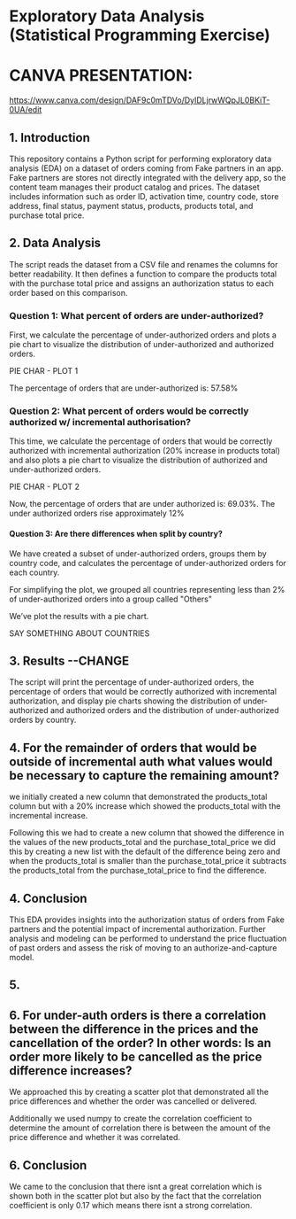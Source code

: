 # Exploratory Data Analysis (Statistical Programming Exercise)


# CANVA PRESENTATION:

https://www.canva.com/design/DAF9c0mTDVo/DyIDLjrwWQpJL0BKiT-0UA/edit



## 1. Introduction
This repository contains a Python script for performing exploratory data analysis (EDA) on a dataset of orders coming from Fake partners in an app. Fake partners are stores not directly integrated with the delivery app, so the content team manages their product catalog and prices. The dataset includes information such as order ID, activation time, country code, store address, final status, payment status, products, products total, and purchase total price.


## 2. Data Analysis
The script reads the dataset from a CSV file and renames the columns for better readability. It then defines a function to compare the products total with the purchase total price and assigns an authorization status to each order based on this comparison.

### Question 1: What percent of orders are under-authorized?
First, we calculate the percentage of under-authorized orders and plots a pie chart to visualize the distribution of under-authorized and authorized orders.

PIE CHAR  - PLOT 1

The percentage of orders that are under-authorized is: 57.58%


### Question 2: What percent of orders would be correctly authorized w/ incremental authorisation?
This time, we calculate the percentage of orders that would be correctly authorized with incremental authorization (20% increase in products total) and also plots a pie chart to visualize the distribution of authorized and under-authorized orders.


PIE CHAR  - PLOT 2


Now, the percentage of orders that are under authorized is: 69.03%. The under authorized orders rise approximately 12%


#### Question 3: Are there differences when split by country?

We have created a subset of under-authorized orders, groups them by country code, and calculates the percentage of under-authorized orders for each country. 

For simplifying the plot, we grouped all countries representing less than 2% of under-authorized orders into a group called "Others" 

We’ve plot the results with a  pie chart.


SAY SOMETHING ABOUT COUNTRIES 


## 3. Results --CHANGE 
The script will print the percentage of under-authorized orders, the percentage of orders that would be correctly authorized with incremental authorization, and display pie charts showing the distribution of under-authorized and authorized orders and the distribution of under-authorized orders by country.

## 4. For the remainder of orders that would be outside of incremental auth what values would be necessary to capture the remaining amount?

we initially created a new column that demonstrated the products_total column but with a 20% increase which showed the products_total with the incremental increase. 

Following this we had to create a new column that showed the difference in the values of the new products_total and the 
purchase_total_price we did this by creating a new list with the default of the difference being zero and when the products_total 
is smaller than the purchase_total_price it subtracts the products_total from the purchase_total_price to find the difference.




## 4. Conclusion
This EDA provides insights into the authorization status of orders from Fake partners and the potential impact of incremental authorization. Further analysis and modeling can be performed to understand the price fluctuation of past orders and assess the risk of moving to an authorize-and-capture model.



## 5. 


## 6. For under-auth orders is there a correlation between the difference in the prices and the cancellation of the order? In other words: Is an order more likely to be cancelled as the price difference increases?

We approached this by creating a scatter plot that demonstrated all the price differences and whether the order was cancelled or delivered. 

Additionally we used numpy to create the correlation coefficient to determine the amount of correlation there is between the 
amount of the price difference and whether it was correlated. 

## 6. Conclusion 

We came to the conclusion that there isnt a great correlation which is shown both in the scatter plot but also by the fact that the correlation coefficient is only 0.17 which means there isnt a strong correlation.
